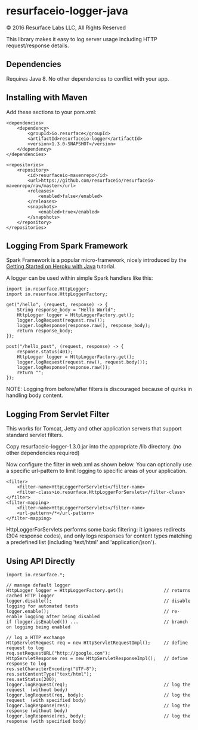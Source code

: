 # resurfaceio-logger-java
&copy; 2016 Resurface Labs LLC, All Rights Reserved

This library makes it easy to log server usage including HTTP request/response details.

## Dependencies

Requires Java 8. No other dependencies to conflict with your app.

## Installing with Maven

Add these sections to your pom.xml:

    <dependencies>
        <dependency>
            <groupId>io.resurface</groupId>
            <artifactId>resurfaceio-logger</artifactId>
            <version>1.3.0-SNAPSHOT</version>
        </dependency>
    </dependencies>

    <repositories>
        <repository>
            <id>resurfaceio-mavenrepo</id>
            <url>https://github.com/resurfaceio/resurfaceio-mavenrepo/raw/master</url>
            <releases>
                <enabled>false</enabled>
            </releases>
            <snapshots>
                <enabled>true</enabled>
            </snapshots>
        </repository>
    </repositories>

## Logging From Spark Framework

Spark Framework is a popular micro-framework, nicely introduced by the
[Getting Started on Heroku with Java](https://devcenter.heroku.com/articles/getting-started-with-java) tutorial.

A logger can be used within simple Spark handlers like this:

    import io.resurface.HttpLogger;
    import io.resurface.HttpLoggerFactory;

    get("/hello", (request, response) -> {
        String response_body = "Hello World";
        HttpLogger logger = HttpLoggerFactory.get();
        logger.logRequest(request.raw());
        logger.logResponse(response.raw(), response_body);
        return response_body;
    });

    post("/hello_post", (request, response) -> {
        response.status(401);
        HttpLogger logger = HttpLoggerFactory.get();
        logger.logRequest(request.raw(), request.body());
        logger.logResponse(response.raw());
        return "";
    });

NOTE: Logging from before/after filters is discouraged because of quirks in handling body content.

## Logging From Servlet Filter

This works for Tomcat, Jetty and other application servers that support standard servlet filters.

Copy resurfaceio-logger-1.3.0.jar into the appropriate /lib directory. (no other dependencies required)

Now configure the filter in web.xml as shown below. You can optionally use a specific url-pattern to limit logging
to specific areas of your application.

    <filter>
        <filter-name>HttpLoggerForServlets</filter-name>
        <filter-class>io.resurface.HttpLoggerForServlets</filter-class>
    </filter>
    <filter-mapping>
        <filter-name>HttpLoggerForServlets</filter-name>
        <url-pattern>/*</url-pattern>
    </filter-mapping>
    
HttpLoggerForServlets performs some basic filtering: it ignores redirects (304 response codes), and only logs
responses for content types matching a predefined list (including 'text/html' and 'application/json').

## Using API Directly

    import io.resurface.*;

    // manage default logger
    HttpLogger logger = HttpLoggerFactory.get();               // returns cached HTTP logger
    logger.disable();                                          // disable logging for automated tests
    logger.enable();                                           // re-enable logging after being disabled
    if (logger.isEnabled()) ...                                // branch on logging being enabled

    // log a HTTP exchange
    HttpServletRequest req = new HttpServletRequestImpl();     // define request to log
    req.setRequestURL("http://google.com");
    HttpServletResponse res = new HttpServletResponseImpl();   // define response to log
    res.setCharacterEncoding("UTF-8");
    res.setContentType("text/html");
    res.setStatus(200);
    logger.logRequest(req);                                    // log the request  (without body)
    logger.logRequest(req, body);                              // log the request  (with specified body)
    logger.logResponse(res);                                   // log the response (without body)
    logger.logResponse(res, body);                             // log the response (with specified body)
